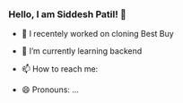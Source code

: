 ### Hello, I am Siddesh Patil! 👋

- 🔭 I recentely worked on cloning Best Buy 
- 🌱 I’m currently learning backend

- 📫 How to reach me: 
- 😄 Pronouns: ...


